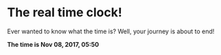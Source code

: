 # The real time clock!

Ever wanted to know what the time is? Well, your journey is about to end!

**The time is Nov 08, 2017, 05:50**